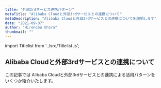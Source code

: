 ```yaml
---
title: "外部3rdサービス連携パターン"
metaTitle: "Alibaba Cloudと外部3rdサービスとの連携について"
metaDescription: "Alibaba Cloudと外部3rdサービスとの連携についてを説明します"
date: "2021-09-07"
author: "Hironobu Ohara"
thumbnail: ""
---
```



import Titlelist from '../src/Titlelist.js';


<!-- 
query MyQuery {
  allMarkdownRemark(
    filter: {fileAbsolutePath: {regex: "/usecase-3rdParty/"}}
    sort: {fields: fileAbsolutePath, order: ASC}
  ) {
    nodes {
      frontmatter {
        title
        metaTitle
        metaDescription
        date(formatString: "yyyy/MM/DD")
        author       
      }
      fileAbsolutePath
    }
  }
}
-->


## Alibaba Cloudと外部3rdサービスとの連携について

この記事では Alibaba Cloudと外部3rdサービスとの連携による活用パターンをいくつか紹介いたします。


<Titlelist 
    metaTitle="JP1・AJS3導入検証"
    metaDescription="AlibabaCloudでのミドルウェア導入検証【JP1/AJS3編①】～実装内容の検討～"
    url="https://sbopsv.github.io/cloud-tech/usecase-3rdParty/3RDPARTY_001_jp1test_1"
    imageurl="https://raw.githubusercontent.com/sbopsv/cloud-tech/master/content/usecase-3rdParty/3rdParty_images_26006613446336000/20191007201046.png"
    date="2019/10/08"
    author="SBC engineer blog"
/>



<Titlelist 
    metaTitle="JP1・AJS3動作検証"
    metaDescription="AlibabaCloudでのミドルウェア導入検証【JP1/AJS3編②】～動作検証～"
    url="https://sbopsv.github.io/cloud-tech/usecase-3rdParty/3RDPARTY_002_jp1test_2"
    imageurl="https://raw.githubusercontent.com/sbopsv/cloud-tech/master/content/usecase-3rdParty/3rdParty_images_26006613447461200/20191010203124.png"
    date="2019/10/24"
    author="SBC engineer blog"
/>


<Titlelist 
    metaTitle="draw.ioでアーキテクチャ図"
    metaDescription="draw.ioでAlibaba Cloudアーキテクチャ図を描こう"
    url="https://sbopsv.github.io/cloud-tech/usecase-3rdParty/3RDPARTY_003_draw-alibaba-architecture"
    imageurl="https://raw.githubusercontent.com/sbopsv/cloud-tech/master/content/usecase-3rdParty/3rdParty_images_26006613480590800/20191211193559.png"
    date="2021/09/17"
    author="bob"
/>

<Titlelist 
    metaTitle="初めてのNextcloud"
    metaDescription="NextcloudをAlibaba Cloud上で利用する"
    url="https://sbopsv.github.io/cloud-tech/usecase-3rdParty/3RDPARTY_004_nextcloud"
    imageurl="https://raw.githubusercontent.com/sbopsv/cloud-tech/master/content/usecase-3rdParty/3rdParty_images_26006613585743300/20200616101517.png"
    date="2020/06/25"
    author="SBC engineer blog"
/>


<Titlelist 
    metaTitle="複数人でNextcloud"
    metaDescription="NextcloudをAlibaba Cloud上で利用する(複数人利用)"
    url="https://sbopsv.github.io/cloud-tech/usecase-3rdParty/3RDPARTY_005_nextcloud2"
    imageurl="https://raw.githubusercontent.com/sbopsv/cloud-tech/master/content/usecase-3rdParty/3rdParty_images_26006613586559700/20200625102446.png"
    date="2020/06/30"
    author="SBC engineer blog"
/>


<Titlelist 
    metaTitle="Zabbix導入連携"
    metaDescription="Alibaba Cloud環境でZabbix導入およびCloud Monitor連携してみた"
    url="https://sbopsv.github.io/cloud-tech/usecase-3rdParty/3RDPARTY_006_alicloud-zabbix-cloudmonitor"
    imageurl="https://raw.githubusercontent.com/sbopsv/cloud-tech/master/content/usecase-3rdParty/3rdParty_images_26006613592205800/20200707124157.jpg"
    date="2020/07/09"
    author="SBC engineer blog"
/>


<Titlelist 
    metaTitle="Datadog導入連携"
    metaDescription="DatadogでのAlibaba Cloud連携について"
    url="https://sbopsv.github.io/cloud-tech/usecase-3rdParty/3RDPARTY_007_alicloud-datadog01"
    imageurl="https://raw.githubusercontent.com/sbopsv/cloud-tech/master/content/usecase-3rdParty/3rdParty_images_26006613599370900/20200722143931.png"
    date="2020/08/07"
    author="SBC engineer blog"
/>



<Titlelist 
    metaTitle="CloudflareでゼロトラストNW"
    metaDescription="クライアントVPN不要!  Cloudflareを使ってWebサーバへゼロトラストアクセスを実現"
    url="https://sbopsv.github.io/cloud-tech/usecase-3rdParty/3RDPARTY_008_argotunnel"
    imageurl="https://raw.githubusercontent.com/sbopsv/cloud-tech/master/content/usecase-3rdParty/3rdParty_images_26006613704024700/20210316182815.png"
    date="2021/03/17"
    author="斎藤 貴広"
/>



<Titlelist 
    metaTitle="CloudflareでWEBフィルタリング"
    metaDescription="Cloudflare GatewayでWebフィルタリングをやってみた"
    url="https://sbopsv.github.io/cloud-tech/usecase-3rdParty/3RDPARTY_009_gateway"
    imageurl="https://raw.githubusercontent.com/sbopsv/cloud-tech/master/content/usecase-3rdParty/3rdParty_images_26006613705046400/20210319153337.png"
    date="2021/03/25"
    author="斎藤 貴広"
/>



<Titlelist 
    metaTitle="Cloudflareで次世代VPN"
    metaDescription="Cloudflare WARPで次世代VPNを体験しよう"
    url="https://sbopsv.github.io/cloud-tech/usecase-3rdParty/3RDPARTY_010_WARP"
    imageurl="https://raw.githubusercontent.com/sbopsv/cloud-tech/master/content/usecase-3rdParty/3rdParty_images_26006613715939400/20210416105911.png"
    date="2021/04/19"
    author="斎藤 貴広"
/>

<Titlelist 
    metaTitle="日中間のゼロトラストNW"
    metaDescription="Alibaba Cloud活用で日中間のゼロトラストネットワークを実現"
    url="https://sbopsv.github.io/cloud-tech/usecase-3rdParty/3RDPARTY_011_ZTNA"
    imageurl="https://raw.githubusercontent.com/sbopsv/cloud-tech/master/content/usecase-3rdParty/3rdParty_images_26006613766108400/20210524201658.png"
    date="2021/05/24"
    author="斎藤 貴広"
/>


<Titlelist 
    metaTitle="ZPA APPコネクタでRDP接続"
    metaDescription="ZPA APPコネクタをAlibaba Cloud上に構築してRDP接続してみた"
    url="https://sbopsv.github.io/cloud-tech/usecase-3rdParty/3RDPARTY_012_zpa"
    imageurl="https://raw.githubusercontent.com/sbopsv/cloud-tech/master/content/usecase-3rdParty/3rdparty_images_13574176438014200000/20210927033901.png"
    date="2021/09/27"
    author="斎藤 貴広"
/>

<Titlelist 
    metaTitle="Cloudflare Access と WARP で端末制限"
    metaDescription="Cloudflare Access と WARP でゼロトラストアクセスの端末制限が簡単に実現できるよ❗️"
    url="https://sbopsv.github.io/cloud-tech/usecase-3rdParty/3RDPARTY_013_cloudflare-access-managed-device"
    imageurl="https://raw.githubusercontent.com/sbopsv/cloud-tech/master/content/usecase-3rdParty/3rdparty_images_26006613725402600/20210513173946.png"
    date="2021/05/13"
    author="松田 悦洋"
/>

<Titlelist 
    metaTitle="Cloudflareで既存のDNSを使う"
    metaDescription="Cloudflare（クラウドフレア）で既存のDNSを使う方法を紹介するよ❗️"
    url="https://sbopsv.github.io/cloud-tech/usecase-3rdParty/3RDPARTY_014_cloudflare-dns"
    imageurl="https://raw.githubusercontent.com/sbopsv/cloud-tech/master/content/usecase-3rdParty/3rdparty_images_26006613695831800/20210303020206.png"
    date="2021/03/12"
    author="松田 悦洋"
/>

<Titlelist 
    metaTitle="Nextcloud からメールを送信する"
    metaDescription="Alibaba Cloud DirectMail を使って Nextcloud からメールを送信してみる"
    url="https://sbopsv.github.io/cloud-tech/usecase-3rdParty/3RDPARTY_015_directmail-nextcloud"
    imageurl="https://raw.githubusercontent.com/sbopsv/cloud-tech/master/content/usecase-3rdParty/3rdparty_images_26006613610400600/0000001.png"
    date="2020/08/06"
    author="松田 悦洋"
/>

<Titlelist 
    metaTitle="HARファイルを取得してみる"
    metaDescription="お客様の事象の切り分けのための参考情報 ~HARファイルを取得する~"
    url="https://sbopsv.github.io/cloud-tech/usecase-3rdParty/3RDPARTY_016_HAR"
    imageurl="https://raw.githubusercontent.com/sbopsv/cloud-tech/master/content/usecase-3rdParty/3rdparty_images_26006613543154000/20200331153228.png"
    date="2020/03/31"
    author="SBC engineer blog"
/>

<Titlelist 
    metaTitle="MTRを取得してみる"
    metaDescription="客様の事象の切り分けのための参考情報 ~MTRを取得する~"
    url="https://sbopsv.github.io/cloud-tech/usecase-3rdParty/3RDPARTY_017_MTR"
    imageurl="https://raw.githubusercontent.com/sbopsv/cloud-tech/master/content/usecase-3rdParty/3rdparty_images_26006613543123700/20200331135926.png"
    date="2020/03/31"
    author="SBC engineer blog"
/>


